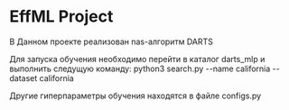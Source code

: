 # EffML Project

В Данном проекте реализован nas-алгоритм DARTS

Для запуска обучения необходимо перейти в каталог darts_mlp и выполнить следущую команду: python3  search.py --name california --dataset california

Другие гиперпараметры обучения находятся в файле configs.py

